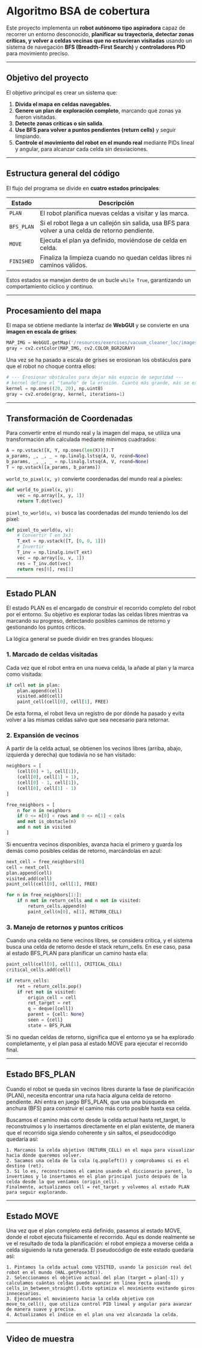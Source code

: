 # Algoritmo BSA de cobertura

Este proyecto implementa un **robot autónomo tipo aspiradora** capaz de recorrer un entorno desconocido, **planificar su trayectoria, detectar zonas críticas, y volver a celdas vecinas que no estuvieran visitadas** usando un sistema de navegación **BFS (Breadth-First Search)** y **controladores PID** para movimiento preciso.

---

## Objetivo del proyecto

El objetivo principal es crear un sistema que:
1. **Divida el mapa en celdas navegables.**
2. **Genere un plan de exploración completo**, marcando qué zonas ya fueron visitadas.
3. **Detecte zonas críticas o sin salida**.
4. **Use BFS para volver a puntos pendientes (return cells)** y seguir limpiando.
5. **Controle el movimiento del robot en el mundo real** mediante PIDs lineal y angular, para alcanzar cada celda sin desviaciones.

---

## Estructura general del código

El flujo del programa se divide en **cuatro estados principales**:

| Estado | Descripción |
|--------|--------------|
| `PLAN` | El robot planifica nuevas celdas a visitar y las marca. |
| `BFS_PLAN` | Si el robot llega a un callejón sin salida, usa BFS para volver a una celda de retorno pendiente. |
| `MOVE` | Ejecuta el plan ya definido, moviéndose de celda en celda. |
| `FINISHED` | Finaliza la limpieza cuando no quedan celdas libres ni caminos válidos. |

Estos estados se manejan dentro de un bucle `while True`, garantizando un comportamiento cíclico y continuo.

---

## Procesamiento del mapa

El mapa se obtiene mediante la interfaz de **WebGUI** y se convierte en una **imagen en escala de grises**:

```python
MAP_IMG = WebGUI.getMap('/resources/exercises/vacuum_cleaner_loc/images/mapgrannyannie.png')
gray = cv2.cvtColor(MAP_IMG, cv2.COLOR_BGR2GRAY)
```
Una vez se ha pasado a escala de grises se erosionan los obstáculos para que el robot no choque contra ellos:

```python
# --- Erosionar obstáculos para dejar más espacio de seguridad ---
# kernel define el "tamaño" de la erosión. Cuanto más grande, más se expanden los obstáculos.
kernel = np.ones((20, 20), np.uint8)
gray = cv2.erode(gray, kernel, iterations=1)
```

---

## Transformación de Coordenadas

Para convertir entre el mundo real y la imagen del mapa, se utiliza una transformación afín calculada mediante mínimos cuadrados:

```python
A = np.vstack([X, Y, np.ones(len(X))]).T
a_params, _, _, _ = np.linalg.lstsq(A, U, rcond=None)
b_params, _, _, _ = np.linalg.lstsq(A, V, rcond=None)
T = np.vstack([a_params, b_params])
```

`world_to_pixel(x, y)` convierte coordenadas del mundo real a píxeles:
```python
def world_to_pixel(x, y):
    vec = np.array([x, y, 1])
    return T.dot(vec)
```

`pixel_to_world(u, v)` busca las coordenadas del mundo teniendo los del pixel:
```python
def pixel_to_world(u, v):
    # Convertir T en 3x3
    T_ext = np.vstack([T, [0, 0, 1]])
    # Invertir
    T_inv = np.linalg.inv(T_ext)
    vec = np.array([u, v, 1])
    res = T_inv.dot(vec)
    return res[0], res[1]
```

---

## Estado PLAN

El estado PLAN es el encargado de construir el recorrido completo del robot por el entorno.
Su objetivo es explorar todas las celdas libres mientras va marcando su progreso, detectando posibles caminos de retorno y gestionando los puntos críticos.

La lógica general se puede dividir en tres grandes bloques:

### 1. Marcado de celdas visitadas

Cada vez que el robot entra en una nueva celda, la añade al plan y la marca como visitada:
```python
if cell not in plan:
    plan.append(cell)
    visited.add(cell)
    paint_cell(cell[0], cell[1], FREE)
```
De esta forma, el robot lleva un registro de por dónde ha pasado y evita volver a las mismas celdas salvo que sea necesario para retornar.

### 2. Expansión de vecinos

A partir de la celda actual, se obtienen los vecinos libres (arriba, abajo, izquierda y derecha) que todavía no se han visitado:
```python
neighbors = [
    (cell[0] + 1, cell[1]),
    (cell[0], cell[1] + 1),
    (cell[0] - 1, cell[1]),
    (cell[0], cell[1] - 1)
]

free_neighbors = [
    n for n in neighbors
    if 0 <= n[0] < rows and 0 <= n[1] < cols
    and not is_obstacle(n)
    and n not in visited
]
```

Si encuentra vecinos disponibles, avanza hacia el primero y guarda los demás como posibles celdas de retorno, marcándolas en azul:
```python
next_cell = free_neighbors[0]
cell = next_cell
plan.append(cell)
visited.add(cell)
paint_cell(cell[0], cell[1], FREE)

for n in free_neighbors[1:]:
    if n not in return_cells and n not in visited:
        return_cells.append(n)
        paint_cell(n[0], n[1], RETURN_CELL)

```

### 3. Manejo de retornos y puntos críticos

Cuando una celda no tiene vecinos libres, se considera crítica, y el sistema busca una celda de retorno desde el stack return_cells.
En ese caso, pasa al estado BFS_PLAN para planificar un camino hasta ella:
```python
paint_cell(cell[0], cell[1], CRITICAL_CELL)
critical_cells.add(cell)

if return_cells:
    ret = return_cells.pop()
    if ret not in visited:
        origin_cell = cell
        ret_target = ret
        q = deque([cell])
        parent = {cell: None}
        seen = {cell}
        state = BFS_PLAN
```
Si no quedan celdas de retorno, significa que el entorno ya se ha explorado completamente, y el plan pasa al estado MOVE para ejecutar el recorrido final.

---

## Estado BFS_PLAN

Cuando el robot se queda sin vecinos libres durante la fase de planificación (PLAN), necesita encontrar una ruta hacia alguna celda de retorno pendiente.
Ahí entra en juego BFS_PLAN, que usa una búsqueda en anchura (BFS) para construir el camino más corto posible hasta esa celda.

Buscamos el camino más corto desde la celda actual hasta ret_target, lo reconstruimos y lo insertamos directamente en el plan existente, de manera que el recorrido siga siendo coherente y sin saltos, el pseudocódigo quedaría así:

    1. Marcamos la celda objetivo (RETURN_CELL) en el mapa para visualizar hacia dónde queremos volver.
    2. Sacamos una celda de la cola (q.popleft()) y comprobamos si es el destino (ret).
    3. Si lo es, reconstruimos el camino usando el diccionario parent, lo invertimos y lo insertamos en el plan principal justo después de la celda desde la que veníamos (origin_cell).
    Finalmente, actualizamos cell = ret_target y volvemos al estado PLAN para seguir explorando.

---

## Estado MOVE

Una vez que el plan completo está definido, pasamos al estado MOVE, donde el robot ejecuta físicamente el recorrido.
Aquí es donde realmente se ve el resultado de toda la planificación: el robot empieza a moverse celda a celda siguiendo la ruta generada. El pseudocódigo de este estado quedaría así:

    1. Pintamos la celda actual como VISITED, usando la posición real del robot en el mundo (HAL.getPose3d()).
    2. Seleccionamos el objetivo actual del plan (target = plan[-1]) y calculamos cuántas celdas puede avanzar en línea recta usando cells_in_between_straight().Esto optimiza el movimiento evitando giros innecesarios.
    3. Ejecutamos el movimiento hacia la celda objetivo con move_to_cell(), que utiliza control PID lineal y angular para avanzar de manera suave y precisa.
    4. Actualizamos el índice en el plan una vez alcanzada la celda.


---

## Video de muestra







